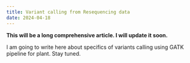 ```yaml
---
title: Variant calling from Resequencing data
date: 2024-04-18
---
```

 **This will be a long comprehensive article. I will update it soon.**

I am going to write here about specifics of variants calling using GATK pipeline for plant. Stay tuned.